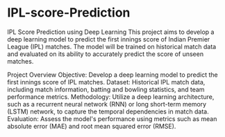 # IPL-score-Prediction
IPL Score Prediction using Deep Learning
This project aims to develop a deep learning model to predict the first innings score of Indian Premier League (IPL) matches. The model will be trained on historical match data and evaluated on its ability to accurately predict the score of unseen matches.

Project Overview
Objective: Develop a deep learning model to predict the first innings score of IPL matches.
Dataset: Historical IPL match data, including match information, batting and bowling statistics, and team performance metrics.
Methodology: Utilize a deep learning architecture, such as a recurrent neural network (RNN) or long short-term memory (LSTM) network, to capture the temporal dependencies in match data.
Evaluation: Assess the model's performance using metrics such as mean absolute error (MAE) and root mean squared error (RMSE).
